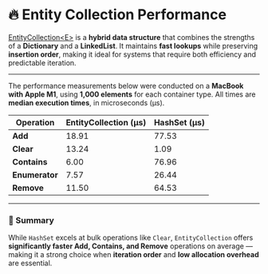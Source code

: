 # 🔥 Entity Collection Performance

[EntityCollection\<E>](EntityCollection%601.md) is a **hybrid data structure** that combines the strengths of a
**Dictionary** and a **LinkedList**. It maintains **fast lookups** while preserving **insertion order**, making it ideal
for systems that require both efficiency and predictable iteration.

---

The performance measurements below were conducted on a <b>MacBook with Apple M1</b>,
using <b>1,000 elements</b> for each container type. All times are <b>median execution times</b>,
in microseconds (μs).

| Operation      | EntityCollection (μs) | HashSet (μs) |
|----------------|-----------------------|--------------|
| **Add**        | 18.91                 | 77.53        |
| **Clear**      | 13.24                 | 1.09         |
| **Contains**   | 6.00                  | 76.96        |
| **Enumerator** | 7.57                  | 26.44        |
| **Remove**     | 11.50                 | 64.53        |

---

### 🧩 Summary

While `HashSet` excels at bulk operations like `Clear`, `EntityCollection` offers **significantly faster Add, Contains,
and Remove** operations on average — making it a strong choice when **iteration order** and **low allocation overhead**
are essential.
